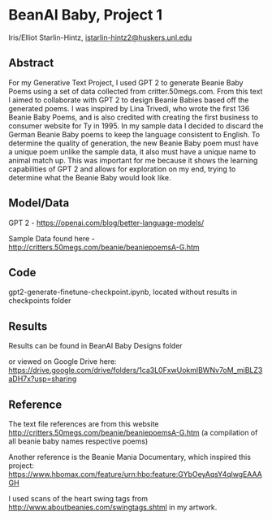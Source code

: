 # BeanAI Baby, Project 1

Iris/Elliot Starlin-Hintz, istarlin-hintz2@huskers.unl.edu

## Abstract

For my Generative Text Project, I used GPT 2 to generate Beanie Baby Poems using a set of data collected from critter.50megs.com. From this text I aimed to collaborate with GPT 2 to design Beanie Babies based off the generated poems. I was inspired by Lina Trivedi, who wrote the first 136 Beanie Baby Poems, and is also credited with creating the first business to consumer website for Ty in 1995. In my sample data I decided to discard the German Beanie Baby poems to keep the language consistent to English. To determine the quality of generation, the new Beanie Baby poem must have a unique poem unlike the sample data, it also must have a unique name to animal match up. This was important for me because it shows the learning capabilities of GPT 2 and allows for exploration on my end, trying to determine what the Beanie Baby would look like. 

## Model/Data

GPT 2 - https://openai.com/blog/better-language-models/

Sample Data found here - http://critters.50megs.com/beanie/beaniepoemsA-G.htm

## Code 
gpt2-generate-finetune-checkpoint.ipynb, located without results in checkpoints folder

## Results
Results can be found in BeanAI Baby Designs folder 

or viewed on Google Drive here: https://drive.google.com/drive/folders/1ca3L0FxwUokmlBWNv7oM_miBLZ3aDH7x?usp=sharing
## Reference

The text file references are from this website http://critters.50megs.com/beanie/beaniepoemsA-G.htm (a compilation of all beanie baby names respective poems) 

Another reference is the Beanie Mania Documentary, which inspired this project: https://www.hbomax.com/feature/urn:hbo:feature:GYbOeyAqsY4qlwgEAAAGH

I used scans of the heart swing tags from http://www.aboutbeanies.com/swingtags.shtml in my artwork. 

